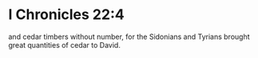 # I Chronicles 22:4

and cedar timbers without number, for the Sidonians and Tyrians brought great quantities of cedar to David.
